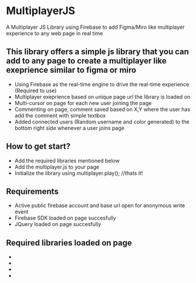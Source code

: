 # MultiplayerJS
A Multiplayer JS Library using Firebase to add Figma/Miro like multiplayer experience to any web page in real time

## This library offers a simple js library that you can add to any page to create a multiplayer like exeprience similar to figma or miro
* Using Firebase as the real-time engine to drive the real-time experience (Required to use)
* Multiplayer exeprience based on unique page url the library is loaded on
* Multi-cursor on page for each new user joining the page
* Commenting on page, comment saved based on X,Y where the user has add the comment with simple textbox 
* Added connected users (Random username and color generated) to the bottom right side whenever a user joins page

## How to get start?
* Add the required libraries mentioned below
* Add the multiplayer.js to your page
* Initialize the library using multiplayer.play(); //thats it!

## Requirements
* Active public firebase account and base url open for anonymous write event
* Firebase SDK loaded on page succesfully
* JQuery loaded on page succesfully

## Required libraries loaded on page
* <script src="https://cdnjs.cloudflare.com/ajax/libs/jquery/3.5.1/jquery.min.js"></script>
* <script src="https://www.gstatic.com/firebasejs/7.17.2/firebase-app.js"></script>
* <script src="https://www.gstatic.com/firebasejs/7.17.2/firebase-firestore.js"></script>
* <script src="https://www.gstatic.com/firebasejs/7.17.2/firebase-database.js"></script>

